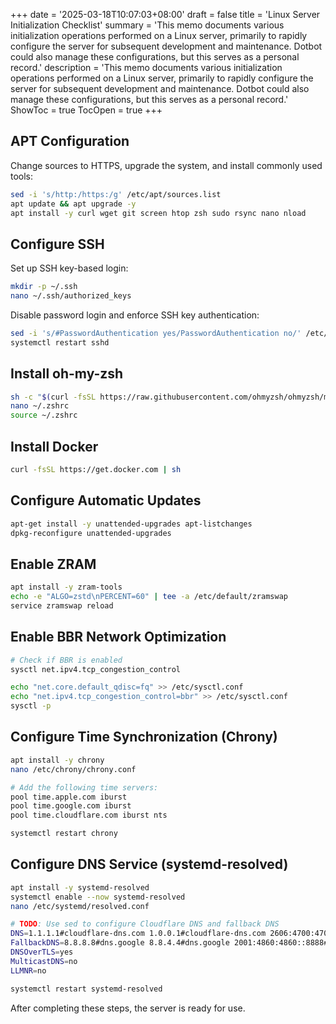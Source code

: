+++
date = '2025-03-18T10:07:03+08:00'
draft = false
title = 'Linux Server Initialization Checklist'
summary = 'This memo documents various initialization operations performed on a Linux server, primarily to rapidly configure the server for subsequent development and maintenance. Dotbot could also manage these configurations, but this serves as a personal record.'
description = 'This memo documents various initialization operations performed on a Linux server, primarily to rapidly configure the server for subsequent development and maintenance. Dotbot could also manage these configurations, but this serves as a personal record.'
ShowToc = true
TocOpen = true
+++

## APT Configuration

Change sources to HTTPS, upgrade the system, and install commonly used tools:

```bash
sed -i 's/http:/https:/g' /etc/apt/sources.list
apt update && apt upgrade -y
apt install -y curl wget git screen htop zsh sudo rsync nano nload
```

## Configure SSH

Set up SSH key-based login:

```bash
mkdir -p ~/.ssh
nano ~/.ssh/authorized_keys
```

Disable password login and enforce SSH key authentication:

```bash
sed -i 's/#PasswordAuthentication yes/PasswordAuthentication no/' /etc/ssh/sshd_config
systemctl restart sshd
```

## Install oh-my-zsh

```bash
sh -c "$(curl -fsSL https://raw.githubusercontent.com/ohmyzsh/ohmyzsh/master/tools/install.sh)"
nano ~/.zshrc
source ~/.zshrc
```

## Install Docker

```bash
curl -fsSL https://get.docker.com | sh
```

## Configure Automatic Updates

```bash
apt-get install -y unattended-upgrades apt-listchanges
dpkg-reconfigure unattended-upgrades
```

## Enable ZRAM

```bash
apt install -y zram-tools
echo -e "ALGO=zstd\nPERCENT=60" | tee -a /etc/default/zramswap
service zramswap reload
```

## Enable BBR Network Optimization

```bash
# Check if BBR is enabled
sysctl net.ipv4.tcp_congestion_control

echo "net.core.default_qdisc=fq" >> /etc/sysctl.conf
echo "net.ipv4.tcp_congestion_control=bbr" >> /etc/sysctl.conf
sysctl -p
```

## Configure Time Synchronization (Chrony)

```bash
apt install -y chrony
nano /etc/chrony/chrony.conf
```

```bash
# Add the following time servers:
pool time.apple.com iburst
pool time.google.com iburst
pool time.cloudflare.com iburst nts
```

```bash
systemctl restart chrony
```

## Configure DNS Service (systemd-resolved)

```bash
apt install -y systemd-resolved
systemctl enable --now systemd-resolved
nano /etc/systemd/resolved.conf
```

```bash
# TODO: Use sed to configure Cloudflare DNS and fallback DNS
DNS=1.1.1.1#cloudflare-dns.com 1.0.0.1#cloudflare-dns.com 2606:4700:4700::1111#cloudflare-dns.com 2606:4700:4700::1001#cloudflare-dns.com
FallbackDNS=8.8.8.8#dns.google 8.8.4.4#dns.google 2001:4860:4860::8888#dns.google 2001:4860:4860::8844#dns.google 9.9.9.9#dns.quad9.net 149.112.112.112#dns.quad9.net 2620:fe::fe#dns.quad9.net 2620:fe::9#dns.quad9.net
DNSOverTLS=yes
MulticastDNS=no
LLMNR=no
```

```bash
systemctl restart systemd-resolved
```

After completing these steps, the server is ready for use.
